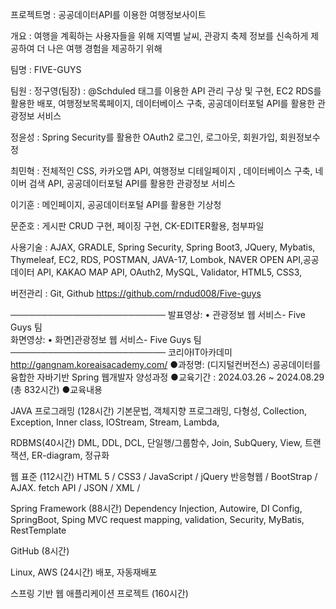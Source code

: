 프로젝트명 : 공공데이터API를 이용한 여행정보사이트

개요 : 여행을 계획하는 사용자들을 위해 지역별 날씨, 관광지 축제 정보를 신속하게 제공하여 더 나은 여행 경험을 제공하기 위해

팀명 : FIVE-GUYS

팀원 :
 정구영(팀장) :  @Schduled 태그를 이용한 API 관리 구상 및 구현, EC2 RDS를 활용한 배포, 여행정보목록페이지, 데이터베이스 구축, 공공데이터포털 API를 활용한 관광정보 서비스

정윤성 : Spring Security를 활용한 OAuth2 로그인, 로그아웃, 회원가입, 회원정보수정

최민혁 : 전체적인 CSS, 카카오맵  API, 여행정보 디테일페이지 , 데이터베이스 구축,
네이버 검색 API, 공공데이터포털 API를 활용한 관광정보 서비스

이기훈 : 메인페이지, 공공데이터포털 API를 활용한 기상청

문준호 : 게시판 CRUD 구현, 페이징 구현, CK-EDITER활용, 첨부파일

사용기술 :
AJAX, GRADLE, Spring Security, Spring Boot3, JQuery, Mybatis, Thymeleaf, EC2, RDS, POSTMAN, JAVA-17, Lombok, NAVER OPEN API,공공데이터 API, KAKAO MAP API, OAuth2, MySQL, Validator, HTML5, CSS3,

버전관리 : Git, Github
https://github.com/rndud008/Five-guys

─────────────────────────
발표영상:    • 관광정보 웹 서비스- Five Guys 팀  
화면영상:    • 화면]관광정보 웹 서비스- Five Guys 팀  
─────────────────────────
코리아IT아카데미 http://gangnam.koreaisacademy.com/
●과정명:  (디지털컨버전스) 공공데이터를 융합한 자바기반 Spring 웹개발자 양성과정
●교육기간 : 2024.03.26 ~ 2024.08.29 (총 832시간)
●교육내용 

JAVA 프로그래밍 (128시간)
 기본문법, 객체지향 프로그래밍, 다형성, Collection, Exception, Inner class, IOStream, Stream, Lambda, 

RDBMS(40시간)
 DML, DDL, DCL, 단일행/그룹함수, Join, SubQuery, View, 트랜잭션, ER-diagram, 정규화

웹 표준  (112시간)
 HTML 5 / CSS3 / JavaScript / jQuery
 반응형웹 / BootStrap / AJAX. fetch API / JSON / XML /

Spring Framework (88시간)
 Dependency Injection, Autowire, DI Config,  SpringBoot, Sping MVC
 request mapping, validation, Security,  MyBatis, RestTemplate

GitHub (8시간)

Linux, AWS  (24시간)
 배포,  자동재배포

스프링 기반 웹 애플리케이션 프로젝트 (160시간)
